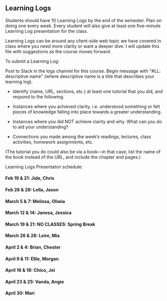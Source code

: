 ## Learning Logs

Students should have 10 Learning Logs by the end of the semester. Plan on doing one every week. Every student will also give at least one five-minute Learning Log presentation for the class.

Learning Logs can be around any client-side web topic we have covered in class where you need more clarity or want a deeper dive. I will update this file with suggestions as the course moves forward.

To submit a Learning Log:


Post to Slack in the logs channel for this course. Begin message with "#LL: descriptive name" (where descriptive name is a title that describes your learning log).

* Identify (name, URL, sections, etc.) at least one tutorial that you did, and respond to the following.

* Instances where you achieved clarity, i.e. understood something or felt pieces of knowledge falling into place towards a greater understanding.

* Instances where you did NOT achieve clarity and why. What can you do to aid your understanding?

* Connections you made among the week’s readings, lectures, class activities, homework assignments, etc.

(The tutorial you do could also be via a book—in that case, list the name of the book instead of the URL, and include the chapter and pages.)


Learning Logs Presentaton schedule:

#### Feb 19 & 21: Jide, Chris

#### Feb 26 & 28: Lolla, Jason

#### March 5 & 7: Melissa, Oliwia

#### March 12 & 14: Janesa, Jessica

#### March 19 & 21: NO CLASSES: Spring Break

#### March 26 & 28: Leire, Mia

#### April 2 & 4: Brian, Chester

#### April 9 & 11: Ellie, Morgan

#### April 16 & 18: Chico, Jei

#### April 23 & 25: Vanda, Angie

#### April 30: Mari
